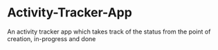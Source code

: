 # Activity-Tracker-App
An activity tracker app which takes track of the status from the point of creation, in-progress and done
